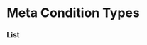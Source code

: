 # Meta Condition Types



### List
<!---
* [Active Power Type](entity_condition_types/active_power_type.md)
* [Equipped Trinket](entity_condition_types/equipped_trinket.md)
* [Evaluate Condition](entity_condition_types/evaluate_condition.md)
* [Resource Percentage](entity_condition_types/resource_percentage.md)
-->